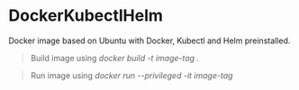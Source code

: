 # DockerKubectlHelm

Docker image based on Ubuntu with Docker, Kubectl and Helm preinstalled.

> Build image using _docker build -t image-tag ._

> Run image using _docker run --privileged -it image-tag_
